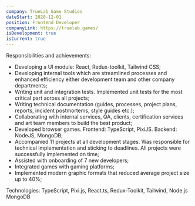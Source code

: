 ```yaml
---
company: TrueLab Game Studios
dateStart: 2020-12-01
position: Frontend Developer
companyLink: https://truelab.games/
isDevelopment: true
isCurrent: true
---
```


Responsibilities and achievements:

- Developing a UI module: React, Redux-toolkit, Tailwind CSS;
- Developing internal tools which are streamlined processes and enhanced efficiency either development team and other company departments;
- Writing unit and integration tests. Implemented unit tests for the most critical part across all projects;
- Writing technical documentation (guides, processes, project plans, reports, incident postmortems, style guides etc.);
- Collaborating with internal services, QA, clients, certification services and art team members to build the best product;
- Developed browser games. Frontend: TypeScript, PixiJS. Backend: NodeJS, MongoDB;
- Accompanied 11 projects at all development stages. Was responsible for technical implementation and sticking to deadlines. All projects were successfully implemented on time;
- Assisted with onboarding of 7 new developers;
- Integrated games with gaming platforms;
- Implemented modern graphic formats that reduced average project size up to 40%;

Technologies: TypeScript, Pixi.js, React.ts, Redux-Toolkit, Tailwind, Node.js MongoDB

